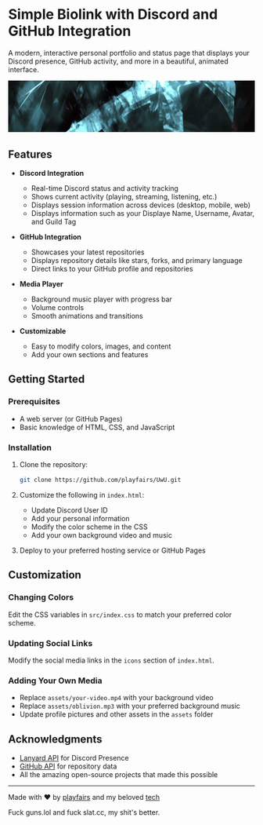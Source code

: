 # Simple Biolink with Discord and GitHub Integration

A modern, interactive personal portfolio and status page that displays your Discord presence, GitHub activity, and more in a beautiful, animated interface.

![Preview](assets/banner.jpg)

## Features

- **Discord Integration**
  - Real-time Discord status and activity tracking
  - Shows current activity (playing, streaming, listening, etc.)
  - Displays session information across devices (desktop, mobile, web)
  - Displays information such as your Displaye Name, Username, Avatar, and Guild Tag

- **GitHub Integration**
  - Showcases your latest repositories
  - Displays repository details like stars, forks, and primary language
  - Direct links to your GitHub profile and repositories

- **Media Player**
  - Background music player with progress bar
  - Volume controls
  - Smooth animations and transitions

- **Customizable**
  - Easy to modify colors, images, and content
  - Add your own sections and features

## Getting Started

### Prerequisites

- A web server (or GitHub Pages)
- Basic knowledge of HTML, CSS, and JavaScript

### Installation

1. Clone the repository:
   ```bash
   git clone https://github.com/playfairs/UwU.git
   ```

2. Customize the following in `index.html`:
   - Update Discord User ID
   - Add your personal information
   - Modify the color scheme in the CSS
   - Add your own background video and music

3. Deploy to your preferred hosting service or GitHub Pages

## Customization

### Changing Colors
Edit the CSS variables in `src/index.css` to match your preferred color scheme.

### Updating Social Links
Modify the social media links in the `icons` section of `index.html`.

### Adding Your Own Media
- Replace `assets/your-video.mp4` with your background video
- Replace `assets/oblivion.mp3` with your preferred background music
- Update profile pictures and other assets in the `assets` folder

## Acknowledgments

- [Lanyard API](https://github.com/Phineas/lanyard) for Discord Presence
- [GitHub API](https://docs.github.com/en/rest) for repository data
- All the amazing open-source projects that made this possible

---

Made with ❤️ by [playfairs](https://github.com/playfairs) and my beloved [tech](https://github.com/TechnicDev)

Fuck guns.lol and fuck slat.cc, my shit's better.